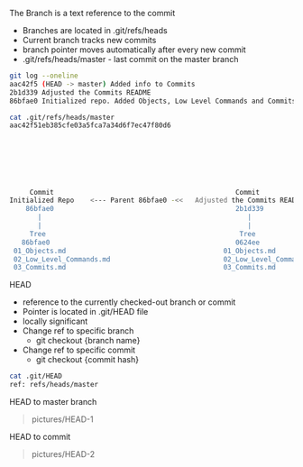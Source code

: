 The Branch is a text reference to the commit
 - Branches are located in .git/refs/heads
 - Current branch tracks new commits
 - branch pointer moves automatically after every new commit
 - .git/refs/heads/master - last commit on the master branch
```bash
git log --oneline
aac42f5 (HEAD -> master) Added info to Commits
2b1d339 Adjusted the Commits README
86bfae0 Initialized repo. Added Objects, Low Level Commands and Commits README file

cat .git/refs/heads/master
aac42f51eb385cfe03a5fca7a34d6f7ec47f80d6
```
```bash
                                                                                                                HEAD
                                                                                                                 |
                                                                                                                 |
                                                                                                               master
                                                                                                                 |
                                                                                                                 |
     Commit                                             Commit                                                 Commit
Initialized Repo    <--- Parent 86bfae0 -<<   Adjusted the Commits README  <------- Parent 2b1d339 --<<  Added info to Commits
    86bfae0                                             2b1d339                                                aac42f5
       |                                                   |                                                      |
       |                                                   |                                                      |
     Tree                                                Tree                                                   Tree
   86bfae0                                              0624ee                                                 d4a62f
 01_Objects.md                                       01_Objects.md
 02_Low_Level_Commands.md                            02_Low_Level_Commands.md
 03_Commits.md                                       03_Commits.md
```

HEAD
- reference to the currently checked-out branch or commit
- Pointer is located in .git/HEAD file
- locally significant
- Change ref to specific branch
  - git checkout {branch name}
- Change ref to specific commit
  - git checkout {commit hash}

```bash
cat .git/HEAD
ref: refs/heads/master
```

HEAD to master branch
> pictures/HEAD-1

HEAD to commit
> pictures/HEAD-2


